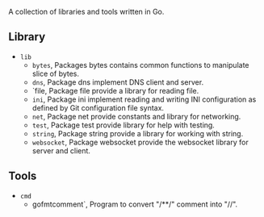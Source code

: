 A collection of libraries and tools written in Go.

## Library

- `lib`
  - `bytes`, Packages bytes contains common functions to manipulate slice of
    bytes.
  - `dns`, Package dns implement DNS client and server.
  - `file, Package file provide a library for reading file.
  - `ini`, Package ini implement reading and writing INI configuration as
    defined by Git configuration file syntax.
  - `net`, Package net provide constants and library for networking.
  - `test`, Package test provide library for help with testing.
  - `string`, Package string provide a library for working with string.
  - `websocket`, Package websocket provide the websocket library for server
    and client.

## Tools

- `cmd`
  - gofmtcomment`, Program to convert "/\*\*/" comment into "//".
